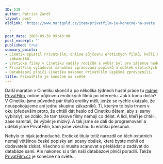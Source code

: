 ```yaml
---
ID: 538
author: Patrick Zandl
layout: post
oldlink: 'https://www.marigold.cz/item/privatfilm-je-konecne-na-svete

  '
post_date: 2003-09-30 09:43:00
post_excerpt: ''
published: true
summary_points:
- Cinetik spustil PrivatFilm, online půjčovnu erotických filmů, kvůli nespokojenosti
  zákazníků.
- Erotické filmy v Cinetiku vadily rodičům a výběr byl pro zájemce nedostatečný.
- PrivatFilm vyžadoval manuální zpracování popisků a obálek erotických titulů.
- Databázoví plniči Cinetiku nakonec PrivatFilm úspěšně zprovoznili.
title: PrivatFilm je konečně na světě
---
```


<p>
Další maratón v Cinetiku skončil a po několika týdnech husté práce tu <A href="http://www.privatfilm.cz/">máme PrivatFilm,</A> online půjčovnu erotických filmů po internetu. Jak k tomu došlo? V Cinetiku jsme původně pár titulů erotiky měli, jenže se rychle ukázalo, že neuspokojujeme ani jednu skupinu zákazníků. Ti, kterým to bylo trnem v oku (především proto, že chtěli dát heslo od Cinetiku dětem, aby si samy vybíraly), se zdálo, že tam takové filmy nemají co dělat. A lidi, kteří je chtěli, zase namítali, že výběr je mizivý. A tak jsme se dali do programování a udělali jsme PrivatFilm, kam jsme všechnu tu erotiku přesunuli. </p>

<p>
Nebylo to nijak jednoduché. Erotické tituly totiž narozdíl od těch ostatních nemají většinou české popisky ani scany obálek, které byste mohli od dodavatele získat. Všechno si musíte scanovat a překládat a zadávat do databáze sami. Ale nakonec si s tím naši databázoví plniči poradili. Takže <A href="http://www.privatfilm.cz/">PrivatFilm.cz</A> je konečně na světě...</p>